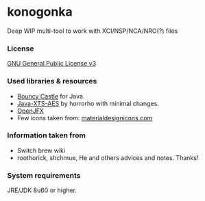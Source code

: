 # konogonka

Deep WIP multi-tool to work with XCI/NSP/NCA/NRO(?) files

### License

[GNU General Public License v3](https://github.com/developersu/konogonka/blob/master/LICENSE)

### Used libraries & resources
* [Bouncy Castle](https://www.bouncycastle.org/) for Java.
* [Java-XTS-AES](https://github.com/horrorho/Java-XTS-AES) by horrorho with minimal changes.
* [OpenJFX](https://wiki.openjdk.java.net/display/OpenJFX/Main)
* Few icons taken from: [materialdesignicons.com](http://materialdesignicons.com/)

### Information taken from
* Switch brew wiki
* roothorick, shchmue, He and others advices and notes. Thanks!

### System requirements

JRE/JDK 8u60 or higher.
